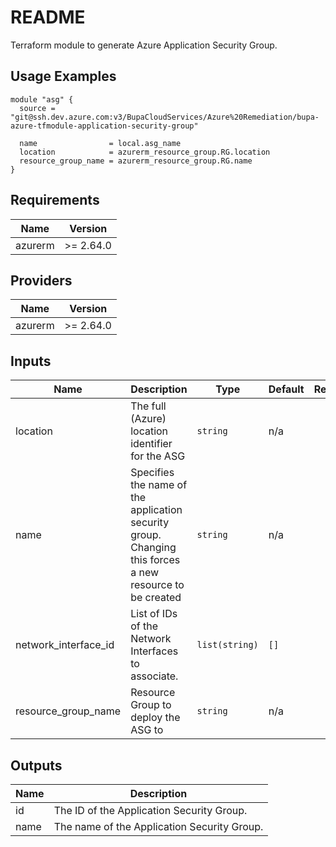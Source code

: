 # README

Terraform module to generate Azure Application Security Group.

## Usage Examples

```
module "asg" {
  source = "git@ssh.dev.azure.com:v3/BupaCloudServices/Azure%20Remediation/bupa-azure-tfmodule-application-security-group"

  name                = local.asg_name
  location            = azurerm_resource_group.RG.location
  resource_group_name = azurerm_resource_group.RG.name
}

```

<!-- BEGINNING OF PRE-COMMIT-TERRAFORM DOCS HOOK -->
## Requirements

| Name | Version |
|------|---------|
| azurerm | >= 2.64.0 |

## Providers

| Name | Version |
|------|---------|
| azurerm | >= 2.64.0 |

## Inputs

| Name | Description | Type | Default | Required |
|------|-------------|------|---------|:--------:|
| location | The full (Azure) location identifier for the ASG | `string` | n/a | yes |
| name | Specifies the name of the application security group. Changing this forces a new resource to be created | `string` | n/a | yes |
| network\_interface\_id | List of IDs of the Network Interfaces to associate. | `list(string)` | `[]` | no |
| resource\_group\_name | Resource Group to deploy the ASG to | `string` | n/a | yes |

## Outputs

| Name | Description |
|------|-------------|
| id | The ID of the Application Security Group. |
| name | The name of the Application Security Group. |

<!-- END OF PRE-COMMIT-TERRAFORM DOCS HOOK -->
